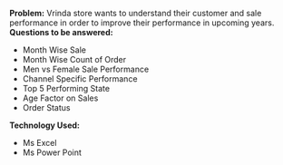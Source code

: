 **Problem:** Vrinda store wants to understand their customer and sale performance in order to improve their performance in upcoming years.
**Questions to be answered:**
- Month Wise Sale
- Month Wise Count of Order
- Men vs Female Sale Performance
- Channel Specific Performance
- Top 5 Performing State
- Age Factor on Sales
- Order Status

**Technology Used:**
  - Ms Excel
  - Ms Power Point

